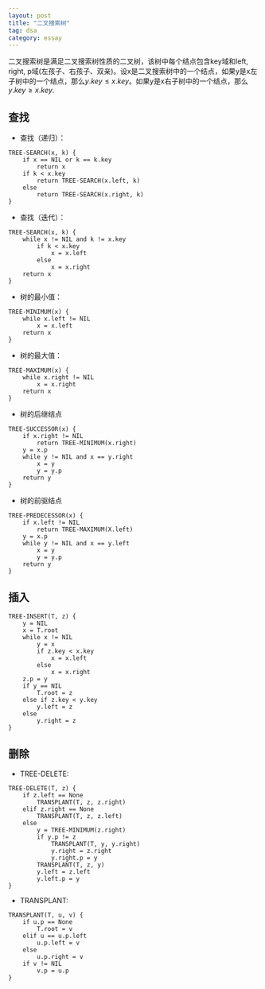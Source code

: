 ```yaml
---
layout: post
title: "二叉搜索树"
tag: dsa
category: essay
---
```


二叉搜索树是满足二叉搜索树性质的二叉树，该树中每个结点包含key域和left, right, p域(左孩子、右孩子、双亲)。设x是二叉搜索树中的一个结点，如果y是x左子树中的一个结点，那么$y.key\le x.key$。如果y是x右子树中的一个结点，那么$y.key \ge x.key$.

## 查找

- 查找（递归）：

```
TREE-SEARCH(x, k) {
	if x == NIL or k == k.key
		return x
	if k < x.key
		return TREE-SEARCH(x.left, k)
	else
		return TREE-SEARCH(x.right, k)
}
```

- 查找（迭代）：

```
TREE-SEARCH(x, k) {
	while x != NIL and k != x.key 
		if k < x.key
			x = x.left
		else
			x = x.right
	return x
}
```

- 树的最小值：

```
TREE-MINIMUM(x) {
	while x.left != NIL
		x = x.left
	return x
}
```

- 树的最大值：

```
TREE-MAXIMUM(x) {
	while x.right != NIL
		x = x.right
	return x
}
```

- 树的后继结点

```
TREE-SUCCESSOR(x) {
	if x.right != NIL
		return TREE-MINIMUM(x.right)
	y = x.p
	while y != NIL and x == y.right
		x = y
		y = y.p
	return y
}
```

- 树的前驱结点

```
TREE-PREDECESSOR(x) {
	if x.left != NIL
		return TREE-MAXIMUM(X.left)
	y = x.p
	while y != NIL and x == y.left
		x = y
		y = y.p
	return y
}
```

## 插入

```
TREE-INSERT(T, z) {
	y = NIL
	x = T.root
	while x != NIL
		y = x
		if z.key < x.key
			x = x.left
		else
			x = x.right
	z.p = y
	if y == NIL
		T.root = z
	else if z.key < y.key
		y.left = z
	else
		y.right = z
}
```

## 删除

- TREE-DELETE: 

```
TREE-DELETE(T, z) {
	if z.left == None
		TRANSPLANT(T, z, z.right)
	elif z.right == None
		TRANSPLANT(T, z, z.left)
	else
		y = TREE-MINIMUM(z.right)
		if y.p != z
			TRANSPLANT(T, y, y.right)
			y.right = z.right
			y.right.p = y
		TRANSPLANT(T, z, y)
		y.left = z.left
		y.left.p = y
}
```

- TRANSPLANT:

```
TRANSPLANT(T, u, v) {
	if u.p == None
		T.root = v
	elif u == u.p.left
		u.p.left = v
	else
		u.p.right = v
	if v != NIL
		v.p = u.p
}
```

